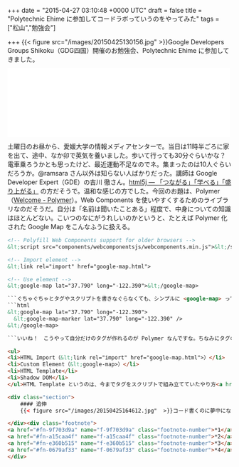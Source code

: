 
+++
date = "2015-04-27 03:10:48 +0000 UTC"
draft = false
title = "Polytechnic Ehime に参加してコードラボっていうのをやってみた"
tags = ["松山","勉強会"]

+++
{{< figure src="/images/20150425130156.jpg"  >}}Google Developers Groups Shikoku（GDG四国）開催のお勉強会、Polytechnic Ehime に参加してきました。<iframe src="//hatenablog-parts.com/embed?url=http%3A%2F%2Fgdgshikoku.connpass.com%2Fevent%2F13838%2F" title="Polytechnic Ehime (2015/04/25 13:00〜)" class="embed-card embed-webcard" scrolling="no" frameborder="0" style="display: block; width: 100%; height: 155px; max-width: 500px; margin: 10px 0px;"><a href="http://gdgshikoku.connpass.com/event/13838/">Polytechnic Ehime (2015/04/25 13:00〜)</a></iframe>土曜日のお昼から、愛媛大学の情報メディアセンターで。当日は11時半ごろに家を出て、途中、なか卯で英気を養いました。歩いて行っても30分ぐらいかな？　電車乗ろうかとも思ったけど、最近運動不足なのでネ。集まったのは10人ぐらいだろうか。@ramsara さん以外は知らない人ばかりだった。講師は Google Developer Expert（GDE）の吉川 徹さん。<a href="http://html5j.org/">html5j ― 「つながる」「学べる」「盛り上がる」</a> の方だそうで。温和な感じの方でした。今回のお題は、Polymer（<a href="https://www.polymer-project.org/">Welcome - Polymer</a>）。Web Components を使いやすくするためのライブラリなのだそうだ。自分は「名前は聞いたことある」程度で、中身についての知識はほとんどない。こいつのなにがうれしいのかというと、たとえば Polymer 化された Google Map をこんなふうに扱える。
```html
<!-- Polyfill Web Components support for older browsers -->
&lt;script src="components/webcomponentsjs/webcomponents.min.js">&lt;/script>

<!-- Import element -->
&lt;link rel="import" href="google-map.html">

<!-- Use element -->
&lt;google-map lat="37.790" long="-122.390">&lt;/google-map>

```ぐちゃぐちゃとタグやスクリプトを書きなぐらなくても、シンプルに <google-map> って感じで使える。カッケー。</google-map>さらに地図にマーカーをたてたい場合はこんな感じ（あくまでもこんな“感じ”）でいいようだ。
```html
&lt;google-map lat="37.790" long="-122.390">
  &lt;google-map-marker lat="37.790" long="-122.390" />
&lt;/google-map>

```いいね！　こうやって自分だけのタグが作れるのが Polymer なんですな。ちなみにタグの名前に“-”を入れるのは、将来 HTML でタグが追加された時に名前が衝突するのを避けるためなんだって。&lt;x-hoge> とつけたりするらしいのだけど、個人的には“ベンダー名・ライブラリ名-名前”っぽくつけるのがよさそうだと思う。さて、Polymer というのは4つの HTML5 技術から成るのだそうだ。

<ul>
<li>HTML Import（&lt;link rel="import" href="google-map.html">）</li>
<li>Custom Element（&lt;google-map>）</li>
<li>HTML Template</li>
<li>Shadow DOM</li>
</ul>HTML Template というのは、今までタグをスクリプトで組み立てていたやり方<a href="#f-9f703d9a" name="fn-9f703d9a" title="CSRF だかなんだかしらんけど、そういう変なバグ作るの怖い！">*1</a>や、ユーザーが見えない位置にタグを用意しておくやり方<a href="#f-a15caa4f" name="fn-a15caa4f" title="ハックされて見えちゃうとダサいし、ページがロードされると同時に活性化しちゃうのでオンデマンドに使えない">*2</a>に代わる方法。&lt;templete> のなかへ宣言的に HTML の切れ端を書いておける感じ。DOM に組み込まれるまで活性化されない<a href="#f-e360b515" name="fn-e360b515" title="「使うやでー」って言うまで黙って待ってくれる">*3</a>ので、実際に“使われない”なら副作用も一切ない。Shadow DOM は……今までもうっすら知ってたけど、他人に説明するのは面倒な技術だったのだけど、&lt;video> のコントロールを実装するためにユーザーエージェントが使ってるアレって教えてもらって、あぁ、それは分かりやすいなーと思った。{{< figure src="/images/20150427025017.png"  >}}（開発者ツールでオプションを有効化すると Shadow DOM が見える）ダイレクトに外から見えたりアクセスされるとあんまりよくないときに使える感じ。Custom Element だって中身までユーザーに見せる必要ないもんねー。{{< figure src="/images/20150425164135.jpg"  >}}コードラボという形式の勉強会は初めてだったのだけど、基本的に教材をもとにコードをコピペしていくだけだった。JavaScript 力の低いおれ様でもまったく大丈夫！<a href="#f-0679af33" name="fn-0679af33" title="でも、基本的な文法はマスターして、配列のカンマが足りねーとか、コピペミスをすぐに発見できる程度には習得しておくべきだと思う">*4</a>　<a href="https://chrome.google.com/webstore/detail/chrome-dev-editor-develop/pnoffddplpippgcfjdhbmhkofpnaalpg?hl=ja">Chrome Dev Editor (developer preview) - Chrome ウェブストア</a> でプチプチとコードを入力していく。コピペしていくだけでお勉強になるんかいな、とちょっと思わないでもなかったけれど、手を動かすというのは大事らしい。コピペミスで動かない！　なんでだ！　とかやってるうちに自分がハマりやすいポイントというのが分かってきて、だんだん要領がよくなってくる。時間が余ったらデベロッパーツールで DOM ツリーを眺めたり、コンソールでログを確認したり。とりあえず動いたけど何で動いてるのかわかんねーところは、質問してもいい。個人的には Bower に触れたのも収穫だった。お勉強しなきゃなーと思っていたけれど、必要に迫られないとなかなかやらないわけで（ぉあと、なんといっても、何か動くものが自分の手で作れるというのは楽しいということ。レベル的には BB 戦士のガンダム組んでいるだけなのだろうけれど、ちゃんとモノが完成するとやっぱりうれしくて、それがモチベーションになる感じ。次はあれやりたいなーってね。こういうの、独りでは絶対めんどくさがってやらない。あと、独りでやるのと、他の人に説明してもらうのを耳で聞くのとでは効率も違う。あと、終わったら呑み会もあるしね。機会があればまた参加したいと思ったかも。

<div class="section">
    #### 追伸
    {{< figure src="/images/20150425164612.jpg"  >}}コード書くのに夢中になりすぎて、艦これの遠征を忘れていた。危うくデイリー任務を消化しきれないところだった。

</div><div class="footnote">
<a href="#fn-9f703d9a" name="f-9f703d9a" class="footnote-number">*1</a><span class="footnote-delimiter">:</span><span class="footnote-text">CSRF だかなんだかしらんけど、そういう変なバグ作るの怖い！</span>
<a href="#fn-a15caa4f" name="f-a15caa4f" class="footnote-number">*2</a><span class="footnote-delimiter">:</span><span class="footnote-text">ハックされて見えちゃうとダサいし、ページがロードされると同時に活性化しちゃうのでオンデマンドに使えない</span>
<a href="#fn-e360b515" name="f-e360b515" class="footnote-number">*3</a><span class="footnote-delimiter">:</span><span class="footnote-text">「使うやでー」って言うまで黙って待ってくれる</span>
<a href="#fn-0679af33" name="f-0679af33" class="footnote-number">*4</a><span class="footnote-delimiter">:</span><span class="footnote-text">でも、基本的な文法はマスターして、配列のカンマが足りねーとか、コピペミスをすぐに発見できる程度には習得しておくべきだと思う</span>
</div>


